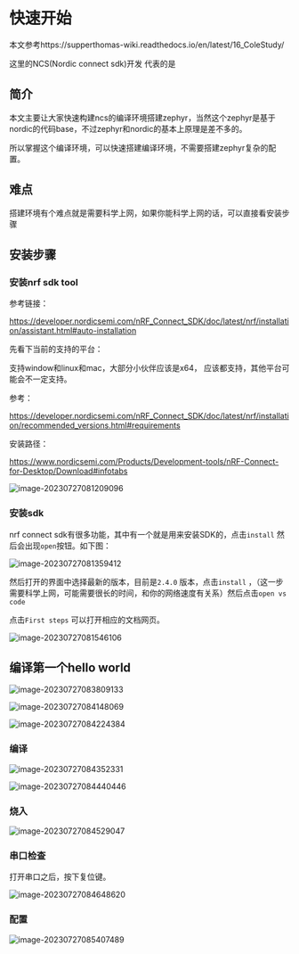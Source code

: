 # 快速开始

本文参考https://supperthomas-wiki.readthedocs.io/en/latest/16_ColeStudy/

这里的NCS(Nordic connect sdk)开发 代表的是

## 简介

本文主要让大家快速构建ncs的编译环境搭建zephyr，当然这个zephyr是基于nordic的代码base，不过zephyr和nordic的基本上原理是差不多的。

所以掌握这个编译环境，可以快速搭建编译环境，不需要搭建zephyr复杂的配置。

## 难点

搭建环境有个难点就是需要科学上网，如果你能科学上网的话，可以直接看安装步骤



## 安装步骤

### 安装nrf sdk tool

参考链接：

https://developer.nordicsemi.com/nRF_Connect_SDK/doc/latest/nrf/installation/assistant.html#auto-installation

先看下当前的支持的平台：

支持window和linux和mac，大部分小伙伴应该是x64， 应该都支持，其他平台可能会不一定支持。

参考：

https://developer.nordicsemi.com/nRF_Connect_SDK/doc/latest/nrf/installation/recommended_versions.html#requirements

安装路径：

https://www.nordicsemi.com/Products/Development-tools/nRF-Connect-for-Desktop/Download#infotabs

![image-20230727081209096](images/image-20230727081209096.png)



### 安装sdk

nrf connect sdk有很多功能，其中有一个就是用来安装SDK的，点击`install` 然后会出现`open`按钮。如下图：



![image-20230727081359412](images/image-20230727081359412.png)

然后打开的界面中选择最新的版本，目前是`2.4.0` 版本，点击`install`  ，（这一步需要科学上网，可能需要很长的时间，和你的网络速度有关系）然后点击`open vs code`

点击`First steps` 可以打开相应的文档网页。

![image-20230727081546106](images/image-20230727081546106.png)

## 编译第一个hello world

![image-20230727083809133](images/image-20230727083809133.png)

![image-20230727084148069](images/image-20230727084148069.png)

![image-20230727084224384](images/image-20230727084224384.png)

### 编译



![image-20230727084352331](images/image-20230727084352331.png)

![image-20230727084440446](images/image-20230727084440446.png)

### 烧入



![image-20230727084529047](images/image-20230727084529047.png)

### 串口检查

打开串口之后，按下复位键。

![image-20230727084648620](images/image-20230727084648620.png)

### 配置

![image-20230727085407489](images/image-20230727085407489.png)